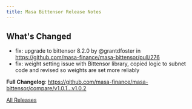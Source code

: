 ```yaml
---
title: Masa Bittensor Release Notes
---
```


<!-- Release notes generated using configuration in .github/release.yml at main -->

## What's Changed
* fix: upgrade to bittensor 8.2.0 by @grantdfoster in https://github.com/masa-finance/masa-bittensor/pull/276
* fix: weight setting issue with Bittensor library, copied logic to subnet code and revised so weights are set more reliably

**Full Changelog**: https://github.com/masa-finance/masa-bittensor/compare/v1.0.1...v1.0.2

[All Releases](https://github.com/masa-finance/masa-bittensor/releases)
